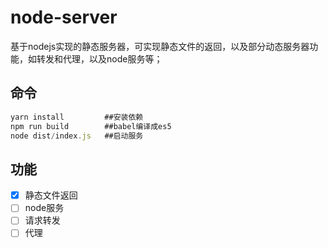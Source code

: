 # node-server
基于nodejs实现的静态服务器，可实现静态文件的返回，以及部分动态服务器功能，如转发和代理，以及node服务等；

## 命令
```js
yarn install         ##安装依赖
npm run build        ##babel编译成es5
node dist/index.js   ##启动服务
```

## 功能

- [x] 静态文件返回
- [ ] node服务
- [ ] 请求转发
- [ ] 代理